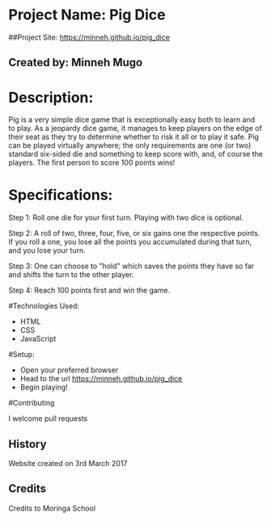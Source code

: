 # Project Name: Pig Dice

##Project Site: <https://minneh.github.io/pig_dice>

## Created by: Minneh Mugo

# Description:
Pig is a very simple dice game that is exceptionally easy both to learn and to play. As a jeopardy dice game, it manages to keep players on the edge of their seat as they try to determine whether to risk it all or to play it safe. Pig can be played virtually anywhere; the only requirements are one (or two) standard six-sided die and something to keep score with, and, of course the players. The first person to score 100 points wins!

# Specifications:
Step 1:
Roll one die for your first turn. Playing with two dice is optional.

Step 2:
A roll of two, three, four, five, or six gains one the respective points. If you roll a one, you lose all the points you accumulated during that turn, and you lose your turn.

Step 3:
One can choose to "hold" which saves the points they have so far and shifts the turn to the other player.

Step 4:
Reach 100 points first and win the game.

#Technologies Used:
- HTML
- CSS
- JavaScript

#Setup:
- Open your preferred browser
- Head to the url https://minneh.github.io/pig_dice
- Begin playing!

#Contributing

I welcome pull requests

## History

Website created on 3rd March 2017

## Credits

Credits to Moringa School
